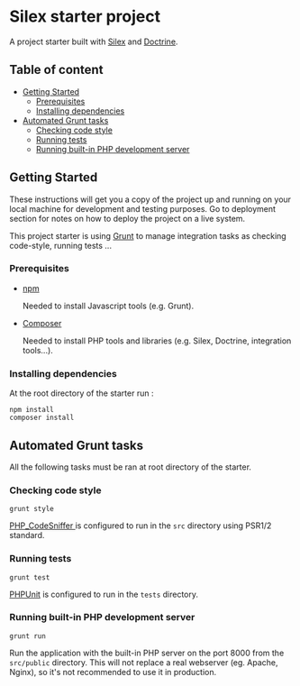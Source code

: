 # Silex starter project

A project starter built with [Silex](https://silex.sensiolabs.org/) and [Doctrine](http://docs.doctrine-project.org/projects/doctrine-orm/en/latest/).

## Table of content
* [Getting Started](#getting-started)
    * [Prerequisites](#prerequisites)
    * [Installing dependencies](#installing-dependencies)
* [Automated Grunt tasks](#automated-grunt-tasks)
    * [Checking code style](#checking-code-style)
    * [Running tests](#running-tests)
    * [Running built-in PHP development server](#running-built-in-php-development-server)
    

## Getting Started

These instructions will get you a copy of the project up and running on your local machine for development and testing purposes. 
Go to deployment section for notes on how to deploy the project on a live system.

This project starter is using [Grunt](https://gruntjs.com/) to manage integration tasks as checking code-style, running tests ... 

### Prerequisites

* [npm](https://www.npmjs.com/get-npm) 

    Needed to install Javascript tools (e.g. Grunt).

* [Composer](https://getcomposer.org/download/)

    Needed to install PHP tools and libraries (e.g. Silex, Doctrine, integration tools...).

### Installing dependencies

At the root directory of the starter run :

```shell
npm install
composer install
```

## Automated Grunt tasks

All the following tasks must be ran at root directory of the starter.

### Checking code style
```shell
grunt style
```
[PHP_CodeSniffer ](https://github.com/squizlabs/PHP_CodeSniffer) is configured to run in the ``src`` directory using PSR1/2 standard.


### Running tests
```shell
grunt test
```
[PHPUnit](https://github.com/sebastianbergmann/phpunit) is configured to run in the ``tests`` directory.


### Running built-in PHP development server
```shell
grunt run
```
Run the application with the built-in PHP server on the port 8000 from the ``src/public`` directory.
This will not replace a real webserver (eg. Apache, Nginx), so it's not recommended to use it in production.





